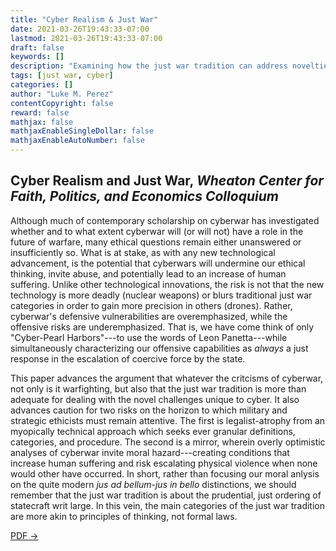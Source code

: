 ```yaml
---
title: "Cyber Realism & Just War"
date: 2021-03-26T19:43:33-07:00
lastmod: 2021-03-26T19:43:33-07:00
draft: false
keywords: []
description: "Examining how the just war tradition can address novelties in cyberwar"
tags: [just war, cyber]
categories: []
author: "Luke M. Perez"
contentCopyright: false
reward: false
mathjax: false
mathjaxEnableSingleDollar: false
mathjaxEnableAutoNumber: false
---
```


## Cyber Realism and Just War, *Wheaton Center for Faith, Politics, and Economics Colloquium*

Although much of contemporary scholarship on cyberwar has investigated whether and to what extent cyberwar will (or will not) have a role in the future of warfare, many ethical questions remain either unanswered or insufficiently so. What is at stake, as with any new technological advancement, is the potential that cyberwars will undermine our ethical thinking, invite abuse, and potentially lead to an increase of human suffering. Unlike other technological innovations, the risk is not that the new technology is more deadly (nuclear weapons) or blurs traditional just war categories in order to gain more precision in others (drones). Rather, cyberwar's defensive vulnerabilities are overemphasized, while the offensive risks are underemphasized. That is, we have come think of only "Cyber-Pearl Harbors"---to use the words of Leon Panetta---while simultaneously characterizing our offensive capabilities as *always* a just response in the escalation of coercive force by the state.

This paper advances the argument that whatever the critcisms of cyberwar, not only is it warfighting, but also that the just war tradition is more than adequate for dealing with the novel challenges unique to cyber. It also advances caution for two risks on the horizon to which military and strategic ethicists must remain attentive. The first is legalist-atrophy from an myopically technical approach which seeks ever granular definitions, categories, and procedure. The second is a mirror, wherein overly optimistic analyses of cyberwar invite moral hazard---creating conditions that increase human suffering and risk escalating physical violence when none would other have occurred. In short, rather than focusing our moral anlysis on the quite modern *jus ad bellum*-*jus in bello* distinctions, we should remember that the just war tradition is about the prudential, just ordering of statecraft writ large. In this vein, the main categories of the just war tradition are more akin to principles of thinking, not formal laws.

[PDF &rarr;](/PDFs/cyberRealism-2021.pdf)

<!--more-->
